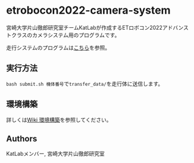 # etrobocon2022-camera-system
宮崎大学片山徹郎研究室チームKatLabが作成するETロボコン2022アドバンストクラスのカメラシステム用のプログラムです。

走行システムのプログラムは[こちら](https://github.com/KatLab-MiyazakiUniv/etrobocon2022)を参照。

## 実行方法
`bash submit.sh 機体番号`で`transfer_data/`を走行体に送信します。

## 環境構築
詳しくは[Wiki 環境構築](https://github.com/KatLab-MiyazakiUniv/etrobocon2022-camera-system/wiki/環境構築)を参照してください。

## Authors
KatLabメンバー, 宮崎大学片山徹郎研究室
